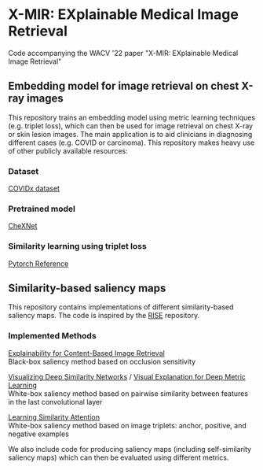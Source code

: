 # X-MIR: EXplainable Medical Image Retrieval

Code accompanying the WACV '22 paper "X-MIR: EXplainable Medical Image Retrieval"

## Embedding model for image retrieval on chest X-ray images

This repository trains an embedding model using metric learning techniques (e.g. triplet loss), which can then be used for image retrieval on chest X-ray or skin lesion images. The main application is to aid clinicians in diagnosing different cases (e.g. COVID or carcinoma). This repository makes heavy use of other publicly available resources:

### Dataset
[COVIDx dataset](https://github.com/lindawangg/COVID-Net/blob/master/docs/COVIDx.md)

### Pretrained model
[CheXNet](https://github.com/arnoweng/CheXNet)

### Similarity learning using triplet loss
[Pytorch Reference](https://github.com/pytorch/vision/tree/master/references/similarity)


## Similarity-based saliency maps
This repository contains implementations of different similarity-based saliency maps. The code is inspired by the [RISE](https://github.com/eclique/RISE) repository.

### Implemented Methods
[Explainability for Content-Based Image Retrieval](http://openaccess.thecvf.com/content_CVPRW_2019/html/Explainable_AI/Dong_Explainability_for_Content-Based_Image_Retrieval_CVPRW_2019_paper.html)  
Black-box saliency method based on occlusion sensitivity

[Visualizing Deep Similarity Networks](https://arxiv.org/abs/1901.00536) / [Visual Explanation for Deep Metric Learning](https://arxiv.org/abs/1909.12977)  
White-box saliency method based on pairwise similarity between features in the last convolutional layer

[Learning Similarity Attention](https://arxiv.org/abs/1911.07381)  
White-box saliency method based on image triplets: anchor, positive, and negative examples

We also include code for producing saliency maps (including self-similarity saliency maps) which can then be evaluated using different metrics.